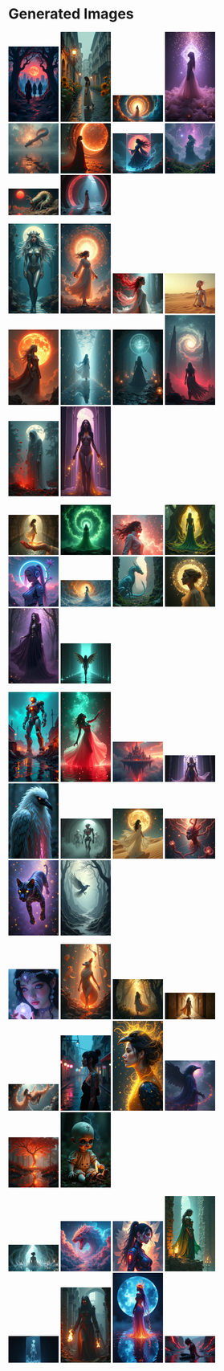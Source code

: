 # Generated Images



<img src="2025_06_22_01_thumb.webp" width="100"/> <img src="2025_06_22_02_thumb.webp" width="100"/> <img src="2025_06_22_03_thumb.webp" width="100"/> <img src="2025_06_22_04_thumb.webp" width="100"/> <img src="2025_06_22_05_thumb.webp" width="100"/> <img src="2025_06_22_06_thumb.webp" width="100"/> <img src="2025_06_22_07_thumb.webp" width="100"/> <img src="2025_06_22_08_thumb.webp" width="100"/> <img src="2025_06_22_09_thumb.webp" width="100"/> <img src="2025_06_22_10_thumb.webp" width="100"/>

<img src="2025_06_22_11_thumb.webp" width="100"/> <img src="2025_06_22_12_thumb.webp" width="100"/> <img src="2025_06_22_13_thumb.webp" width="100"/> <img src="2025_06_22_14_thumb.webp" width="100"/> <img src="2025_06_22_15_thumb.webp" width="100"/> <img src="2025_06_22_16_thumb.webp" width="100"/> <img src="2025_06_22_17_thumb.webp" width="100"/> <img src="2025_06_22_18_thumb.webp" width="100"/> <img src="2025_06_22_19_thumb.webp" width="100"/> <img src="2025_06_22_20_thumb.webp" width="100"/>

<img src="2025_06_22_21_thumb.webp" width="100"/> <img src="2025_06_22_22_thumb.webp" width="100"/> <img src="2025_06_22_23_thumb.webp" width="100"/> <img src="2025_06_22_24_thumb.webp" width="100"/> <img src="2025_06_22_25_thumb.webp" width="100"/> <img src="2025_06_22_26_thumb.webp" width="100"/> <img src="2025_06_22_27_thumb.webp" width="100"/> <img src="2025_06_22_28_thumb.webp" width="100"/> <img src="2025_06_22_29_thumb.webp" width="100"/> <img src="2025_06_22_30_thumb.webp" width="100"/>

<img src="2025_06_22_31_thumb.webp" width="100"/> <img src="2025_06_22_32_thumb.webp" width="100"/> <img src="2025_06_22_33_thumb.webp" width="100"/> <img src="2025_06_22_34_thumb.webp" width="100"/> <img src="2025_06_22_35_thumb.webp" width="100"/> <img src="2025_06_22_36_thumb.webp" width="100"/> <img src="2025_06_22_37_thumb.webp" width="100"/> <img src="2025_06_22_38_thumb.webp" width="100"/> <img src="2025_06_22_39_thumb.webp" width="100"/> <img src="2025_06_22_40_thumb.webp" width="100"/>

<img src="2025_06_22_41_thumb.webp" width="100"/> <img src="2025_06_22_42_thumb.webp" width="100"/> <img src="2025_06_22_43_thumb.webp" width="100"/> <img src="2025_06_22_44_thumb.webp" width="100"/> <img src="2025_06_22_45_thumb.webp" width="100"/> <img src="2025_06_22_46_thumb.webp" width="100"/> <img src="2025_06_22_47_thumb.webp" width="100"/> <img src="2025_06_22_48_thumb.webp" width="100"/> <img src="2025_06_22_49_thumb.webp" width="100"/> <img src="2025_06_22_50_thumb.webp" width="100"/>

<img src="2025_06_22_51_thumb.webp" width="100"/> <img src="2025_06_22_52_thumb.webp" width="100"/> <img src="2025_06_22_53_thumb.webp" width="100"/> <img src="2025_06_22_54_thumb.webp" width="100"/> <img src="2025_06_22_55_thumb.webp" width="100"/> <img src="2025_06_22_56_thumb.webp" width="100"/> <img src="2025_06_22_57_thumb.webp" width="100"/> <img src="2025_06_22_58_thumb.webp" width="100"/>